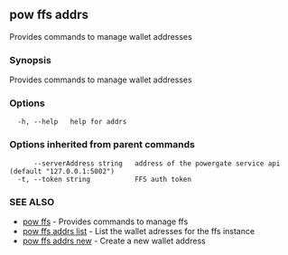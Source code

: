 ## pow ffs addrs

Provides commands to manage wallet addresses

### Synopsis

Provides commands to manage wallet addresses

### Options

```
  -h, --help   help for addrs
```

### Options inherited from parent commands

```
      --serverAddress string   address of the powergate service api (default "127.0.0.1:5002")
  -t, --token string           FFS auth token
```

### SEE ALSO

* [pow ffs](pow_ffs.md)	 - Provides commands to manage ffs
* [pow ffs addrs list](pow_ffs_addrs_list.md)	 - List the wallet adresses for the ffs instance
* [pow ffs addrs new](pow_ffs_addrs_new.md)	 - Create a new wallet address


